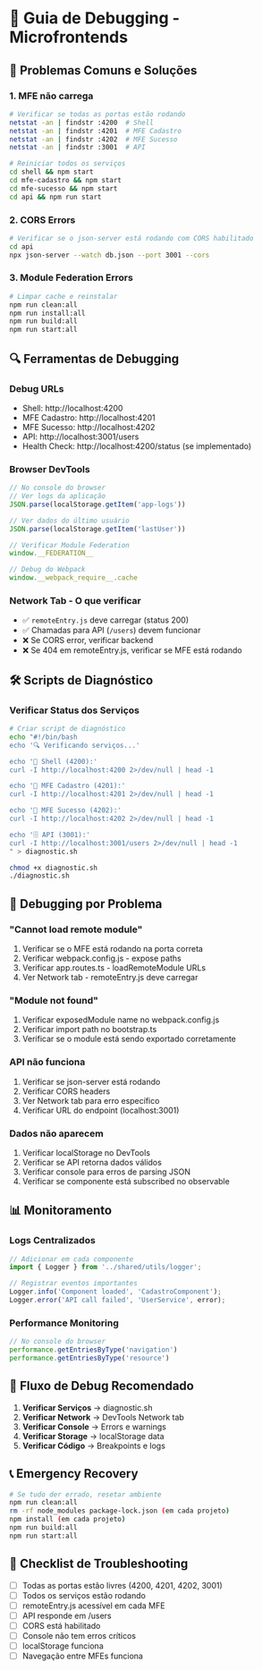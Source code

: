 # 🔧 Guia de Debugging - Microfrontends

## 🚨 Problemas Comuns e Soluções

### **1. MFE não carrega**
```bash
# Verificar se todas as portas estão rodando
netstat -an | findstr :4200  # Shell
netstat -an | findstr :4201  # MFE Cadastro
netstat -an | findstr :4202  # MFE Sucesso
netstat -an | findstr :3001  # API

# Reiniciar todos os serviços
cd shell && npm start
cd mfe-cadastro && npm start  
cd mfe-sucesso && npm start
cd api && npm run start
```

### **2. CORS Errors**
```bash
# Verificar se o json-server está rodando com CORS habilitado
cd api
npx json-server --watch db.json --port 3001 --cors
```

### **3. Module Federation Errors**
```bash
# Limpar cache e reinstalar
npm run clean:all
npm run install:all
npm run build:all
npm run start:all
```

## 🔍 Ferramentas de Debugging

### **Debug URLs**
- Shell: http://localhost:4200
- MFE Cadastro: http://localhost:4201
- MFE Sucesso: http://localhost:4202
- API: http://localhost:3001/users
- Health Check: http://localhost:4200/status (se implementado)

### **Browser DevTools**
```javascript
// No console do browser
// Ver logs da aplicação
JSON.parse(localStorage.getItem('app-logs'))

// Ver dados do último usuário
JSON.parse(localStorage.getItem('lastUser'))

// Verificar Module Federation
window.__FEDERATION__

// Debug do Webpack
window.__webpack_require__.cache
```

### **Network Tab - O que verificar**
- ✅ `remoteEntry.js` deve carregar (status 200)
- ✅ Chamadas para API (`/users`) devem funcionar
- ❌ Se CORS error, verificar backend
- ❌ Se 404 em remoteEntry.js, verificar se MFE está rodando

## 🛠️ Scripts de Diagnóstico

### **Verificar Status dos Serviços**
```bash
# Criar script de diagnóstico
echo "#!/bin/bash
echo '🔍 Verificando serviços...'

echo '📱 Shell (4200):'
curl -I http://localhost:4200 2>/dev/null | head -1

echo '📱 MFE Cadastro (4201):'
curl -I http://localhost:4201 2>/dev/null | head -1

echo '📱 MFE Sucesso (4202):'
curl -I http://localhost:4202 2>/dev/null | head -1

echo '🗄️ API (3001):'
curl -I http://localhost:3001/users 2>/dev/null | head -1
" > diagnostic.sh

chmod +x diagnostic.sh
./diagnostic.sh
```

## 🐛 Debugging por Problema

### **"Cannot load remote module"**
1. Verificar se o MFE está rodando na porta correta
2. Verificar webpack.config.js - expose paths
3. Verificar app.routes.ts - loadRemoteModule URLs
4. Ver Network tab - remoteEntry.js deve carregar

### **"Module not found"**
1. Verificar exposedModule name no webpack.config.js
2. Verificar import path no bootstrap.ts
3. Verificar se o module está sendo exportado corretamente

### **API não funciona**
1. Verificar se json-server está rodando
2. Verificar CORS headers
3. Ver Network tab para erro específico
4. Verificar URL do endpoint (localhost:3001)

### **Dados não aparecem**
1. Verificar localStorage no DevTools
2. Verificar se API retorna dados válidos
3. Verificar console para erros de parsing JSON
4. Verificar se componente está subscribed no observable

## 📊 Monitoramento

### **Logs Centralizados**
```typescript
// Adicionar em cada componente
import { Logger } from '../shared/utils/logger';

// Registrar eventos importantes
Logger.info('Component loaded', 'CadastroComponent');
Logger.error('API call failed', 'UserService', error);
```

### **Performance Monitoring**
```javascript
// No console do browser
performance.getEntriesByType('navigation')
performance.getEntriesByType('resource')
```

## 🔄 Fluxo de Debug Recomendado

1. **Verificar Serviços** → diagnostic.sh
2. **Verificar Network** → DevTools Network tab  
3. **Verificar Console** → Errors e warnings
4. **Verificar Storage** → localStorage data
5. **Verificar Código** → Breakpoints e logs

## 📞 Emergency Recovery

```bash
# Se tudo der errado, resetar ambiente
npm run clean:all
rm -rf node_modules package-lock.json (em cada projeto)
npm install (em cada projeto)
npm run build:all
npm run start:all
```

## 🎯 Checklist de Troubleshooting

- [ ] Todas as portas estão livres (4200, 4201, 4202, 3001)
- [ ] Todos os serviços estão rodando
- [ ] remoteEntry.js acessível em cada MFE
- [ ] API responde em /users
- [ ] CORS está habilitado
- [ ] Console não tem erros críticos
- [ ] localStorage funciona
- [ ] Navegação entre MFEs funciona
